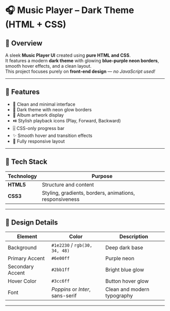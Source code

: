 # 🎧 Music Player – Dark Theme (HTML + CSS)

## 🖤 Overview
A sleek **Music Player UI** created using **pure HTML and CSS**.  
It features a modern **dark theme** with glowing **blue-purple neon borders**, smooth hover effects, and a clean layout.  
This project focuses purely on **front-end design** — *no JavaScript used!*  

---

## 🌈 Features
- 🎵 Clean and minimal interface  
- 🌌 Dark theme with neon glow borders  
- 💽 Album artwork display  
- ⏯️ Stylish playback icons (Play, Forward, Backward)  
- 🎚️ CSS-only progress bar  
- ✨ Smooth hover and transition effects  
- 📱 Fully responsive layout  

---

## 🧠 Tech Stack
| Technology | Purpose |
|-------------|----------|
| **HTML5** | Structure and content |
| **CSS3** | Styling, gradients, borders, animations, responsiveness |

---

## 🎨 Design Details
| Element | Color | Description |
|----------|--------|-------------|
| Background | `#1e2230` / `rgb(30, 34, 48)` | Deep dark base |
| Primary Accent | `#6e00ff` | Purple neon |
| Secondary Accent | `#2bb1ff` | Bright blue glow |
| Hover Color | `#3cc6ff` | Button hover glow |
| Font | *Poppins* or *Inter*, sans-serif | Clean and modern typography |

---


